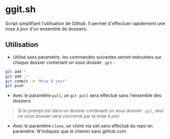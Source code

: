 # ggit.sh

Script simplifiant l'utilisation de Github. Il permet d'effectuer rapidement une mise à jour d'un ensemble de dossiers.

## Utilisation

- Utilisé sans paramètre, les commandes suivantes seront exécutées sur chaque dossier contenant un sous dossier `.git` :

```bash
git add *
git add .*
git commit -m "Mise à jour"
git push
```

- Avec le paramètre `pull`, un `git pull` sera effectué sans l'ensemble des dossiers

> Si le prompt est dans un dossier contenant un sous dossier `.git`, seul ce sous dossier sera concerné par la mise à jour

- Avec le paramètre `clone`, un clone via ssh sera effectué du repo en paramètre. N'indiquez que le chemin sans github.com
